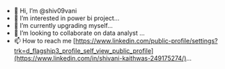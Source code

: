 - 👋 Hi, I’m @shiv09vani
- 👀 I’m interested in power bi project...
- 🌱 I’m currently upgrading myself...
- 💞️ I’m looking to collaborate on data analyst ...
- 📫 How to reach me [https://www.linkedin.com/public-profile/settings?trk=d_flagship3_profile_self_view_public_profile](https://www.linkedin.com/in/shivani-kaithwas-249175274/)...

<!---
shiv09vani/shiv09vani is a ✨ special ✨ repository because its `README.md` (this file) appears on your GitHub profile.
You can click the Preview link to take a look at your changes.
--->
